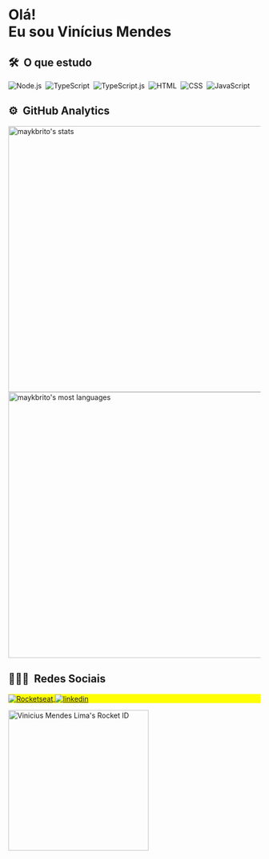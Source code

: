   

  <h1 align="left"> Olá! <img src="https://raw.githubusercontent.com/kaueMarques/kaueMarques/master/hi.gif" width="8px"></br>Eu sou Vinícius Mendes</h1>

  ## 🛠 &nbsp;O que estudo

![Node.js](https://img.shields.io/badge/-Node.js-05122A?style=flat&logo=node.js)&nbsp;
![TypeScript](https://img.shields.io/badge/-TypeScript-05122A?style=flat&logo=typescript)&nbsp;
![TypeScript.js](https://img.shields.io/badge/-Node.js-05122A?style=flat&logo=typescript )&nbsp;
![HTML](https://img.shields.io/badge/-HTML-05122A?style=flat&logo=HTML5)&nbsp;
![CSS](https://img.shields.io/badge/-CSS-05122A?style=flat&logo=CSS3&logoColor=1572B6)&nbsp;
![JavaScript](https://img.shields.io/badge/-JavaScript-05122A?style=flat&logo=javascript)&nbsp;

  
  ## ⚙️ &nbsp;GitHub Analytics
  
  <p align="left">
<img width="530em" src="https://github-readme-stats.vercel.app/api?username=ViniciusMendesLima&show_icons=true&theme=vision-friendly-dark" alt="maykbrito's stats"/>
<img width="530em" src="https://github-readme-stats.vercel.app/api/top-langs/?username=ViniciusMendesLima&layout=compact&theme=vision-friendly-dark" alt="maykbrito's most languages"/>
</p>

## 👨🏽‍🦲 &nbsp;Redes Sociais

<p align="left" style="background:yellow">

<a href="https://app.rocketseat.com.br/me/vinicius-mendes-lima-03344" target="_blank">
  <img align="center" src="https://img.shields.io/badge/-ViniciusMendes(Rocketseat)-05122A?style=flat&logo=Rocketseat" alt="Rocketseat"/>  
</a>
<a href="https://www.linkedin.com/in/vinicius-mendes-lima-73409872" target="_blank">
  <img align="center" src="https://img.shields.io/badge/-ViniciusMendes-05122A?style=flat&logo=linkedin" alt="linkedin"/>
</p>
  
<!--
**ViniciusMendesLima/ViniciusMendesLima** is a ✨ _special_ ✨ repository because its `README.md` (this file) appears on your GitHub profile.

Here are some ideas to get you started:

- 🔭 I’m currently working on ...
- 🌱 I’m currently learning ...
- 👯 I’m looking to collaborate on ...
- 🤔 I’m looking for help with ...
- 💬 Ask me about ...
- 📫 How to reach me: ...
- 😄 Pronouns: ...
- ⚡ Fun fact: ...
-->

<a href="https://app.rocketseat.com.br/me/vinicius-mendes-lima-03344"><img src="https://app.rocketseat.com.br/api/rocketid/share?slug=vinicius-mendes-lima-03344&type=card" width="280" alt="Vinicius Mendes Lima's Rocket ID"/></a>
